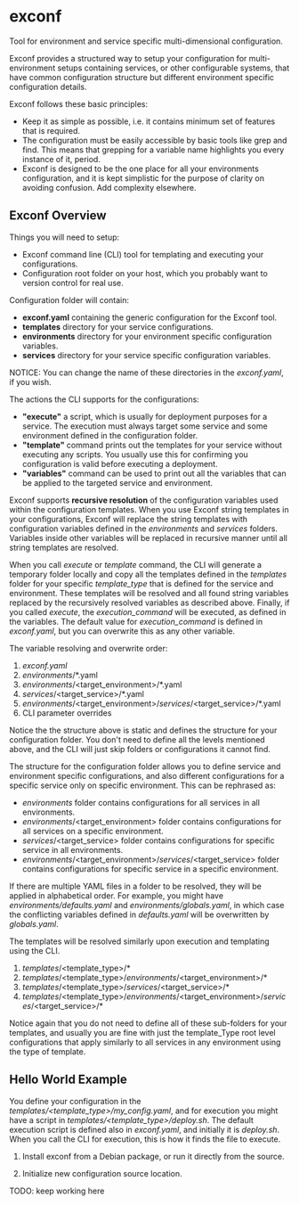 # exconf

Tool for environment and service specific multi-dimensional configuration.

Exconf provides a structured way to setup your configuration for multi-environment setups
containing services, or other configurable systems, that have common configuration structure but
different environment specific configuration details.

Exconf follows these basic principles:

* Keep it as simple as possible, i.e. it contains minimum set of features that is required.
* The configuration must be easily accessible by basic tools like grep and find.
  This means that grepping for a variable name highlights you every instance of it, period.
* Exconf is designed to be the one place for all your environments configuration, and
  it is kept simplistic for the purpose of clarity on avoiding confusion. Add complexity elsewhere.


## Exconf Overview

Things you will need to setup:
* Exconf command line (CLI) tool for templating and executing your configurations.
* Configuration root folder on your host, which you probably want to version control for real use.

Configuration folder will contain:
* **exconf.yaml** containing the generic configuration for the Exconf tool.
* **templates** directory for your service configurations.
* **environments** directory for your environment specific configuration variables.
* **services** directory for your service specific configuration variables.

NOTICE: You can change the name of these directories in the *exconf.yaml*, if you wish.

The actions the CLI supports for the configurations:
* **"execute"** a script, which is usually for deployment purposes for a service. The execution must
  always target some service and some environment defined in the configuration folder.
* **"template"** command prints out the templates for your service without executing any scripts.
  You usually use this for confirming you configuration is valid before executing a deployment.
* **"variables"** command can be used to print out all the variables that can be applied to the
  targeted service and environment.

Exconf supports **recursive resolution** of the configuration variables used within the
configuration templates. When you use Exconf string templates in your configurations, Exconf
will replace the string templates with configuration variables defined in the *environments*
and *services* folders. Variables inside other variables will be replaced in recursive manner
until all string templates are resolved.

When you call *execute* or *template* command, the CLI will generate a temporary folder
locally and copy all the templates defined in the *templates* folder for your specific
*template_type* that is defined for the service and environment. These templates will be resolved
and all found string variables replaced by the recursively resolved variables as described above.
Finally, if you called *execute*, the *execution_command* will be executed, as defined in
the variables. The default value for *execution_command* is defined in *exconf.yaml*, but you can
overwrite this as any other variable.

The variable resolving and overwrite order:

1. *exconf.yaml*
2. *environments*/*.yaml
3. *environments*/<target_environment>/*.yaml
4. *services*/<target_service>/*.yaml
5. *environments*/<target_environment>/*services*/<target_service>/*.yaml
6. CLI parameter overrides

Notice the the structure above is static and defines the structure for your configuration folder.
You don't need to define all the levels mentioned above, and the CLI will just skip folders or
configurations it cannot find.

The structure for the configuration folder allows you to define service and environment specific
configurations, and also different configurations for a specific service only on specific
environment. This can be rephrased as:
* *environments* folder contains configurations for all services in all environments.
* *environments*/<target_environment> folder contains configurations for all services on
  a specific environment.
* *services*/<target_service> folder contains configurations for specific service
  in all environments.
* *environments*/<target_environment>/*services*/<target_service> folder contains configurations
  for specific service in a specific environment.

If there are multiple YAML files in a folder to be resolved, they will be applied in alphabetical
order. For example, you might have *environments/defaults.yaml* and *environments/globals.yaml*,
in which case the conflicting variables defined in *defaults.yaml* will be overwritten
by *globals.yaml*.

The templates will be resolved similarly upon execution and templating using the CLI.

1. *templates*/<template_type>/*
2. *templates*/<template_type>/*environments*/<target_environment>/*
3. *templates*/<template_type>/*services*/<target_service>/*
4. *templates*/<template_type>/*environments*/<target_environment>/*services*/<target_service>/*

Notice again that you do not need to define all of these sub-folders for your templates, and usually
you are fine with just the template_Type root level configurations that apply similarly to all
services in any environment using the type of template.


## Hello World Example

You define your configuration in the *templates/<template_type>/my_config.yaml*, and for execution
you might have a script in *templates/<template_type>/deploy.sh*. The default execution script
is defined also in *exconf.yaml*, and initially it is *deploy.sh*. When you call the CLI for
execution, this is how it finds the file to execute.

1. Install exconf from a Debian package, or run it directly from the source.

2. Initialize new configuration source location.

TODO: keep working here
